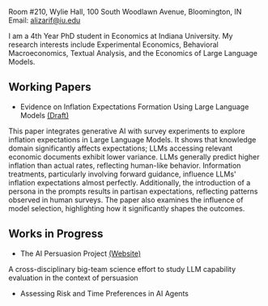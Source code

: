 Room #210, Wylie Hall, 100 South Woodlawn Avenue, Bloomington, IN  
Email: alizarif@iu.edu  

I am a 4th Year PhD student in Economics at Indiana University. My research interests include Experimental Economics, Behavioral Macroeconomics, Textual Analysis, and the Economics of Large Language Models.

## Working Papers

- Evidence on Inflation Expectations Formation Using Large Language Models [(Draft)](https://papers.ssrn.com/sol3/papers.cfm?abstract_id=4825076)

This paper integrates generative AI with survey experiments to explore inflation expectations in Large Language Models. It shows that knowledge domain significantly affects expectations; LLMs accessing relevant economic documents exhibit lower variance. LLMs generally predict higher inflation than actual rates, reflecting human-like behavior. Information treatments, particularly involving forward guidance, influence LLMs' inflation expectations almost perfectly. Additionally, the introduction of a persona in the prompts results in partisan expectations, reflecting patterns observed in human surveys. The paper also examines the influence of model selection, highlighting how it significantly shapes the outcomes.

## Works in Progress

- The AI Persuasion Project [(Website)](https://sites.google.com/view/ai-persuasion/team?authuser=0)

A cross-disciplinary big-team science effort to study LLM capability evaluation in the context of persuasion

- Assessing Risk and Time Preferences in AI Agents
